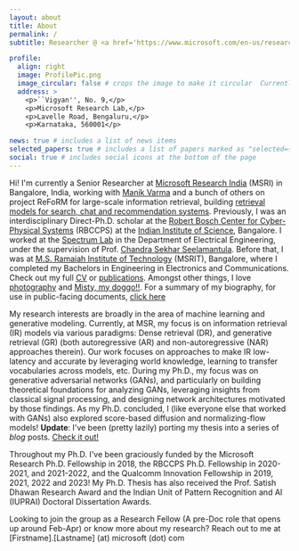 ```yaml
---
layout: about
title: About
permalink: /
subtitle: Researcher @ <a href='https://www.microsoft.com/en-us/research/lab/microsoft-research-india'>MSRI</a>, Bangalore | Ph.D. @ <a href='https://cps.iisc.ac.in'>RBCCPS</a>, <a href='https://iisc.ac.in'>IISc</a>, Bangalore.

profile:
  align: right
  image: ProfilePic.png
  image_circular: false # crops the image to make it circular  Currently ABD and looking for research opportunities!
  address: >
    <p>``Vigyan'', No. 9,</p>
    <p>Microsoft Research Lab,</p>
    <p>Lavelle Road, Bengaluru,</p>
    <p>Karnataka, 560001</p>

news: true # includes a list of news items
selected_papers: true # includes a list of papers marked as "selected={true}"
social: true # includes social icons at the bottom of the page
---
```


Hi! I'm currently a Senior Researcher at <a href='https://www.microsoft.com/en-us/research/lab/microsoft-research-india'>Microsoft Research India</a> (MSRI) in Bangalore, India, working with [Manik Varma](http://manikvarma.org/) and a bunch of others on project ReFoRM for large-scale information retrieval, building [retrieval models for search, chat and recommendation systems](https://www.linkedin.com/posts/analytics-india-magazine_microsoft-research-india-is-breaking-stereotypes-activity-7363518469541122048-ynr1?utm_source=share&utm_medium=member_desktop&rcm=ACoAABbyRFsBEGi_KfHQvrvxaIttg7fT7-_sgZ8). Previously, I was an interdisciplinary Direct-Ph.D. scholar at the [Robert Bosch Center for Cyber-Physical Systems](https://cps.iisc.ac.in) (RBCCPS) at the [Indian Institute of Science](http://iisc.ac.in), Bangalore. I worked at the [Spectrum Lab](https://spectrum-lab-iisc.github.io) in the Department of Electrical Engineering, under the supervision of Prof. [Chandra Sekhar Seelamantula](https://sites.google.com/site/chandrasekharseelamantula). Before that, I was at [M.S. Ramaiah Institute of Technology](http://msrit.edu) (MSRIT), Bangalore, where I completed my Bachelors in Engineering in Electronics and Communications. Check out my full [CV](/cv/) or [publications](/publications/). Amongst other things, I love [photography](/photos/) and [Misty, my doggo!!](/doggo/). For a summary of my biography, for use in public-facing documents, [click here](/bio/)

My research interests are broadly in the area of machine learning and generative modeling. Currently, at MSR, my focus is on information retrieval (IR) models via various paradigms: Dense retrieval (DR), and generative retrieval (GR) (both autoregressive (AR) and non-autoregressive (NAR) approaches therein). Our work focuses on approaches to make IR low-latency and accurate by leveraging world knowledge, learning to transfer vocabularies across models, etc. During my Ph.D., my focus was on generative adversarial networks (GANs), and particularly on building theoretical foundations for analyzing GANs, leveraging insights from classical signal processing, and designing network architectures motivated by those findings. As my Ph.D. concluded, I (like everyone else that worked with GANs) also explored score-based diffusion and normalizing-flow models! **Update**: I've been (pretty lazily) porting my thesis into a series of *blog* posts. [Check it out!](/projects/1_thesis)

Throughout my Ph.D. I've been graciously funded by the Microsoft Research Ph.D. Fellowship in 2018, the RBCCPS Ph.D. Fellowship in 2020-2021, and 2021-2022, and the Qualcomm Innovation Fellowship in 2019, 2021, 2022 and 2023! My Ph.D. Thesis has also received the Prof. Satish Dhawan Research Award and the Indian Unit of Pattern Recognition and AI (IUPRAI) Doctoral Dissertation Awards.

Looking to join the group as a Research Fellow (A pre-Doc role that opens up around Feb-Apr) or know more about my research? Reach out to me at [Firstname].[Lastname] (at) microsoft (dot) com

<!---
Write your biography here. Tell the world about yourself. Link to your favorite [subreddit](http://reddit.com). You can put a picture in, too. The code is already in, just name your picture `prof_pic.jpg` and put it in the `img/` folder.

Put your address / P.O. box / other info right below your picture. You can also disable any these elements by editing `profile` property of the YAML header of your `_pages/about.md`. Edit `_bibliography/papers.bib` and Jekyll will render your [publications page](publications/) automatically.

Link to your social media connections, too. This theme is set up to use and [Academicons](https://jpswalsh.github.io/academicons/), like the ones below. Add your Facebook, Twitter, LinkedIn, Google Scholar, or just disable all of them.
-->
